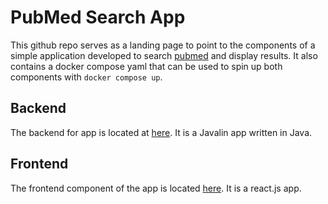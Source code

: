# PubMed Search App

This github repo serves as a landing page to point to the components of a simple application developed to search  [pubmed](https://pubmed.ncbi.nlm.nih.gov) and display results. It also contains a docker compose yaml that can be used to spin up both components with `docker compose up`.

## Backend


The backend for app is located at [here](https://github.com/mark-restrepo/nih-backend). It is a Javalin app written in Java.


## Frontend

The frontend component of the app is located [here](https://github.com/mark-restrepo/nih-frontend). It is a react.js app.
